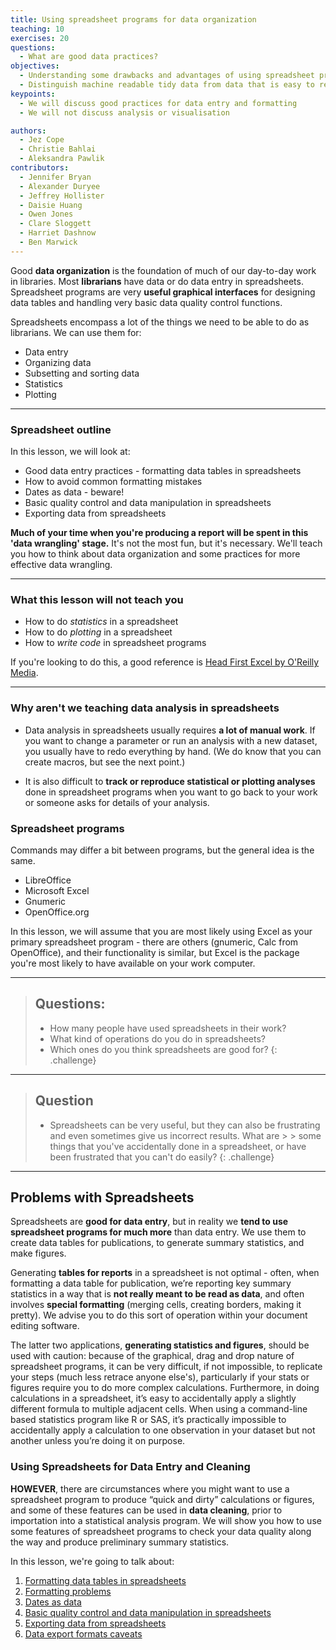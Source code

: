 ```yaml
---
title: Using spreadsheet programs for data organization
teaching: 10
exercises: 20
questions:
  - What are good data practices?
objectives:
  - Understanding some drawbacks and advantages of using spreadsheet programs
  - Distinguish machine readable tidy data from data that is easy to read for humans
keypoints:
  - We will discuss good practices for data entry and formatting
  - We will not discuss analysis or visualisation

authors:
  - Jez Cope
  - Christie Bahlai
  - Aleksandra Pawlik
contributors:
  - Jennifer Bryan
  - Alexander Duryee
  - Jeffrey Hollister
  - Daisie Huang
  - Owen Jones
  - Clare Sloggett
  - Harriet Dashnow
  - Ben Marwick
---
```


Good **data organization** is the foundation of much of our day-to-day
work in libraries. Most **librarians** have data or do data entry in
spreadsheets. Spreadsheet programs are very **useful graphical
interfaces** for designing data tables and handling very basic data
quality control functions.

Spreadsheets encompass a lot of the things we need
to be able to do as librarians. We can use them for:

- Data entry
- Organizing data
- Subsetting and sorting data
- Statistics
- Plotting

---

### Spreadsheet outline

In this lesson, we will look at:

- Good data entry practices - formatting data tables in spreadsheets
- How to avoid common formatting mistakes
- Dates as data - beware!
- Basic quality control and data manipulation in spreadsheets
- Exporting data from spreadsheets


**Much of your time when you're producing a report will be spent in
this 'data wrangling' stage.** It's not the most fun, but it's
necessary. We'll teach you how to think about data organization and
some practices for more effective data wrangling.


---

### What this lesson will not teach you

- How to do *statistics* in a spreadsheet
- How to do *plotting* in a spreadsheet
- How to *write code* in spreadsheet programs

If you're looking to do this, a good reference is
[Head First Excel by O'Reilly Media](https://www.amazon.com/Head-First-Excel-learners-spreadsheets/dp/0596807694).

---

### Why aren't we teaching data analysis in spreadsheets

- Data analysis in spreadsheets usually requires **a lot of manual
  work**. If you want to change a parameter or run an analysis with a
  new dataset, you usually have to redo everything by hand. (We do
  know that you can create macros, but see the next point.)

- It is also difficult to **track or reproduce statistical or plotting
  analyses** done in spreadsheet programs when you want to go back to
  your work or someone asks for details of your analysis.


### Spreadsheet programs

Commands may differ a bit between programs, but the general idea
is the same.

- LibreOffice
- Microsoft Excel
- Gnumeric
- OpenOffice.org

In this lesson, we will assume that you are most likely using Excel as
your primary spreadsheet program - there are others (gnumeric, Calc
from OpenOffice), and their functionality is similar, but Excel is the
package you're most likely to have available on your work computer.

---

> ## Questions:
>
> - How many people have used spreadsheets in their work?
> - What kind of operations do you do in spreadsheets?
> - Which ones do you think spreadsheets are good for?
{: .challenge}


---

> ## Question
> 
> - Spreadsheets can be very useful, but they can also be frustrating and even sometimes give us incorrect results. What are > > some things that you've accidentally done in a spreadsheet, or have been frustrated that you can't do easily?
{: .challenge}

---

## Problems with Spreadsheets

Spreadsheets are **good for data entry**, but in reality we **tend to
use spreadsheet programs for much more** than data entry. We use them
to create data tables for publications, to generate summary
statistics, and make figures.

Generating **tables for reports** in a spreadsheet is not optimal -
often, when formatting a data table for publication, we’re reporting
key summary statistics in a way that is **not really meant to be read
as data**, and often involves **special formatting** (merging cells,
creating borders, making it pretty). We advise you to do this sort of
operation within your document editing software.

The latter two applications, **generating statistics and figures**, should 
be used with caution: because of the graphical, drag and drop nature of 
spreadsheet programs, it can be very difficult, if not impossible, to 
replicate your steps (much less retrace anyone else's), particularly if your 
stats or figures require you to do more complex calculations. Furthermore, 
in doing calculations in a spreadsheet, it’s easy to accidentally apply a 
slightly different formula to multiple adjacent cells. When using a 
command-line based statistics program like R or SAS, it’s practically 
impossible to accidentally apply a calculation to one observation in your 
dataset but not another unless you’re doing it on purpose. 

### Using Spreadsheets for Data Entry and Cleaning

**HOWEVER**, there are circumstances where you might want to use a
spreadsheet program to produce “quick and dirty” calculations or
figures, and some of these features can be used in **data cleaning**,
prior to importation into a statistical analysis program. We will show
you how to use some features of spreadsheet programs to check your
data quality along the way and produce preliminary summary statistics.


In this lesson, we're going to talk about:

1. [Formatting data tables in spreadsheets](../01-format-data)
2. [Formatting problems](../02-common-mistakes)
3. [Dates as data](../03-dates-as-data)
4. [Basic quality control and data manipulation in spreadsheets](../04-quality-control)
5. [Exporting data from spreadsheets](../05-exporting-data)
6. [Data export formats caveats](../06-data-formats-caveats)

